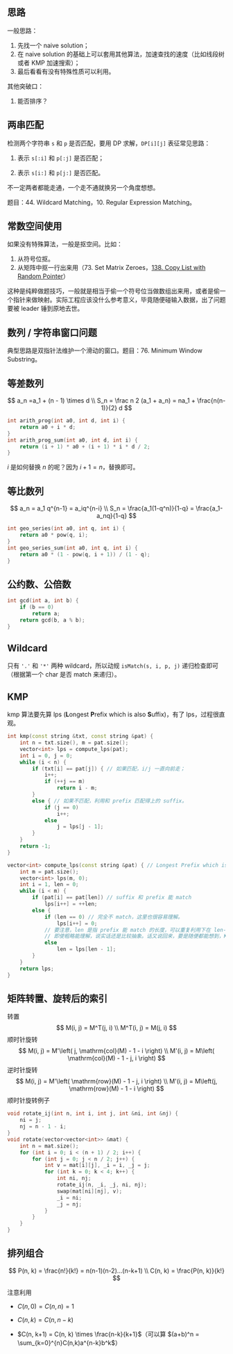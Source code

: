 ## 思路

一般思路：

1. 先找一个 naive solution；
2. 在 naive solution 的基础上可以套用其他算法，加速查找的速度（比如线段树或者 KMP 加速搜索）；
3. 最后看看有没有特殊性质可以利用。

其他突破口：

1. 能否排序？

## 两串匹配

检测两个字符串 `s` 和 `p` 是否匹配，要用 DP 求解，`DP[i][j]` 表征常见思路：

1. 表示 `s[:i]` 和 `p[:j]` 是否匹配；

2. 表示 `s[i:]` 和 `p[j:]` 是否匹配。

不一定两者都能走通，一个走不通就换另一个角度想想。

题目：44. Wildcard Matching，10. Regular Expression Matching。

## 常数空间使用

如果没有特殊算法，一般是抠空间。比如：

1. 从符号位抠。
2. 从矩阵中抠一行出来用（73. Set Matrix Zeroes，[138. Copy List with Random Pointer](https://leetcode-cn.com/problems/copy-list-with-random-pointer/)）

这种是纯粹做题技巧，一般就是相当于偷一个符号位当做数组出来用，或者是偷一个指针来做映射。实际工程应该没什么参考意义，毕竟随便碰输入数据，出了问题要被 leader 锤到原地去世。

## 数列 / 字符串窗口问题

典型思路是双指针法维护一个滑动的窗口。题目：76. Minimum Window Substring。



## 等差数列

$$
a_n =a_1 + (n - 1) \times d \\
S_n = \frac n 2 (a_1 + a_n) = na_1 + \frac{n(n-1)}{2} d
$$

```c++
int arith_prog(int a0, int d, int i) {
	return a0 + i * d;
}
int arith_prog_sum(int a0, int d, int i) {
    return (i + 1) * a0 + (i + 1) * i * d / 2;
}
```

$i$ 是如何替换 $n$ 的呢？因为 $i + 1 = n$，替换即可。

## 等比数列

$$
a_n = a_1 q^{n-1} = a_iq^{n-i} \\
S_n = \frac{a_1(1-q^n)}{1-q} = \frac{a_1-a_nq}{1-q}
$$

```c++
int geo_series(int a0, int q, int i) {
    return a0 * pow(q, i);
}
int geo_series_sum(int a0, int q, int i) {
    return a0 * (1 - pow(q, i + 1)) / (1 - q);
}
```

## 公约数、公倍数

```c++
int gcd(int a, int b) {
	if (b == 0)
		return a;
	return gcd(b, a % b);
}
```

## Wildcard

只有 `'.'` 和 `'*'` 两种 wildcard，所以动规 `isMatch(s, i, p, j)` 递归检查即可（根据第一个 char 是否 match 来递归）。

## KMP

kmp 算法要先算 lps (**L**ongest **P**refix which is also **S**uffix)，有了 lps，过程很直观。

```c++
int kmp(const string &txt, const string &pat) {
    int n = txt.size(), m = pat.size();
    vector<int> lps = compute_lps(pat);
    int i = 0, j = 0;
    while (i < n) {
        if (txt[i] == pat[j]) { // 如果匹配，i/j 一直向前走；
            i++;
            if (++j == m)
                return i - m;
        }
        else { // 如果不匹配，利用和 prefix 匹配得上的 suffix。
            if (j == 0)
                i++;
            else
                j = lps[j - 1];
        }
    }
    return -1;
}

vector<int> compute_lps(const string &pat) { // Longest Prefix which is also Suffix
    int m = pat.size();
    vector<int> lps(m, 0);
    int i = 1, len = 0;
    while (i < m) {
        if (pat[i] == pat[len]) // suffix 和 prefix 能 match
            lps[i++] = ++len;
        else {
            if (len == 0) // 完全不 match，这里也很容易理解。
                lps[i++] = 0;
            // 要注意，len 是指 prefix 能 match 的长度，可以重复利用下在 len-1 处能 match 的 prefix。
            // 即使粗略能理解，说实话还是比较抽象。话又说回来，要是随便都能想到，Knuth 还要发论文解释这个算法？想啥呢...
            else
                len = lps[len - 1];
        }
    }
    return lps;
}
```

## 矩阵转置、旋转后的索引

转置
$$
M(i, j) = M^T(j, i) \\
M^T(i, j) = M(j, i)
$$
顺时针旋转
$$
M(i, j) = M'\left( j, \mathrm{col}(M) - 1 - i \right) \\
M'(i, j) = M\left( \mathrm{col}(M) - 1 - j, i \right)
$$
逆时针旋转
$$
M(i, j) = M'\left( \mathrm{row}(M) - 1 - j, i \right) \\
M'(i, j) = M\left(j, \mathrm{row}(M) - 1 - i \right)
$$
顺时针旋转例子

```c++
void rotate_ij(int n, int i, int j, int &ni, int &nj) {
    ni = j;
    nj = n - 1 - i;
}
void rotate(vector<vector<int>> &mat) {
    int n = mat.size();
    for (int i = 0; i < (n + 1) / 2; i++) {
        for (int j = 0; j < n / 2; j++) {
            int v = mat[i][j], _i = i, _j = j;
            for (int k = 0; k < 4; k++) {
                int ni, nj;
                rotate_ij(n, _i, _j, ni, nj);
                swap(mat[ni][nj], v);
                _i = ni;
                _j = nj;
            }
        }
    }
}
```

## 排列组合

$$
P(n, k) = \frac{n!}{k!} = n(n-1)(n-2)...(n-k+1) \\
C(n, k) = \frac{P(n, k)}{k!}
$$

注意利用

- $C(n, 0) = C(n, n) = 1$

- $C(n, k) = C(n, n - k)$
- $C(n, k+1) = C(n, k) \times \frac{n-k}{k+1}$（可以算 $(a+b)^n = \sum_{k=0}^{n}C(n,k)a^{n-k}b^k$）

